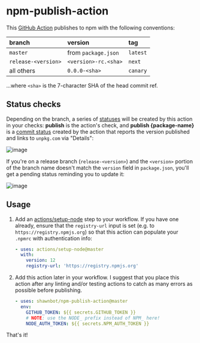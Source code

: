 # npm-publish-action

This [GitHub Action][github actions] publishes to npm with the following conventions:

| branch | version | tag |
| :----- | :------ | :-- |
| `master` | from `package.json` | `latest` |
| `release-<version>` | `<version>-rc.<sha>` | `next` |
| all others | `0.0.0-<sha>` | `canary` |

...where `<sha>` is the 7-character SHA of the head commit ref.

## Status checks

Depending on the branch, a series of [statuses][status checks] will be created by this action in your checks: **publish** is the action's check, and **publish {package-name}** is a [commit status] created by the action that reports the version published and links to `unpkg.com` via "Details":

![image](https://user-images.githubusercontent.com/113896/52375286-23368980-2a14-11e9-8974-062a3e45a846.png)

If you're on a release branch (`release-<version>`) and the `<version>` portion of the branch name doesn't match the `version` field in `package.json`, you'll get a pending status reminding you to update it:

![image](https://user-images.githubusercontent.com/113896/52388530-b63ae800-2a43-11e9-92ef-14ec9459c109.png)

## Usage

1. Add an [actions/setup-node](https://github.com/actions/setup-node) step to your workflow. If you have one already, ensure that the `registry-url` input is set (e.g. to `https://registry.npmjs.org`) so that this action can populate your `.npmrc` with authentication info:

   ```yaml
   - uses: actions/setup-node@master
     with:
       version: 12
       registry-url: 'https://registry.npmjs.org'
   ```

2. Add this action later in your workflow. I suggest that you place this action after any linting and/or testing actions to catch as many errors as possible before publishing.

   ```yaml
   - uses: shawnbot/npm-publish-action@master
     env:
       GITHUB_TOKEN: ${{ secrets.GITHUB_TOKEN }}
       # NOTE: use the NODE_ prefix instead of NPM_ here!
       NODE_AUTH_TOKEN: ${{ secrets.NPM_AUTH_TOKEN }}
   ```

That's it!

[github actions]: https://github.com/features/actions
[commit status]: https://developer.github.com/v3/repos/statuses/
[status checks]: https://help.github.com/articles/about-status-checks/
